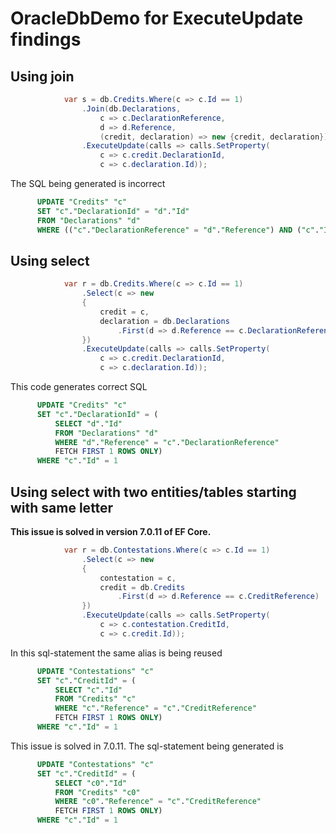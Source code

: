 # OracleDbDemo for ExecuteUpdate findings

## Using join

```csharp
            var s = db.Credits.Where(c => c.Id == 1)
                .Join(db.Declarations,
                    c => c.DeclarationReference,
                    d => d.Reference,
                    (credit, declaration) => new {credit, declaration})
                .ExecuteUpdate(calls => calls.SetProperty(
                    c => c.credit.DeclarationId,
                    c => c.declaration.Id));
```

The SQL being generated is incorrect
```sql
      UPDATE "Credits" "c"
      SET "c"."DeclarationId" = "d"."Id"
      FROM "Declarations" "d"
      WHERE (("c"."DeclarationReference" = "d"."Reference") AND ("c"."Id" = 1))
```

## Using select

```csharp
            var r = db.Credits.Where(c => c.Id == 1)
                .Select(c => new
                {
                    credit = c,
                    declaration = db.Declarations
                        .First(d => d.Reference == c.DeclarationReference)
                })
                .ExecuteUpdate(calls => calls.SetProperty(
                    c => c.credit.DeclarationId,
                    c => c.declaration.Id));
```

This code generates correct SQL
```sql
      UPDATE "Credits" "c"
      SET "c"."DeclarationId" = (
          SELECT "d"."Id"
          FROM "Declarations" "d"
          WHERE "d"."Reference" = "c"."DeclarationReference"
          FETCH FIRST 1 ROWS ONLY)
      WHERE "c"."Id" = 1
```

## Using select with two entities/tables starting with same letter

**This issue is solved in version 7.0.11 of EF Core.**

```csharp
            var r = db.Contestations.Where(c => c.Id == 1)
                .Select(c => new
                {
                    contestation = c,
                    credit = db.Credits
                        .First(d => d.Reference == c.CreditReference)
                })
                .ExecuteUpdate(calls => calls.SetProperty(
                    c => c.contestation.CreditId,
                    c => c.credit.Id));
```

In this sql-statement the same alias is being reused
```sql
      UPDATE "Contestations" "c"
      SET "c"."CreditId" = (
          SELECT "c"."Id"
          FROM "Credits" "c"
          WHERE "c"."Reference" = "c"."CreditReference"
          FETCH FIRST 1 ROWS ONLY)
      WHERE "c"."Id" = 1
```

This issue is solved in 7.0.11. The sql-statement being generated is
```sql
      UPDATE "Contestations" "c"
      SET "c"."CreditId" = (
          SELECT "c0"."Id"
          FROM "Credits" "c0"
          WHERE "c0"."Reference" = "c"."CreditReference"
          FETCH FIRST 1 ROWS ONLY)
      WHERE "c"."Id" = 1
```